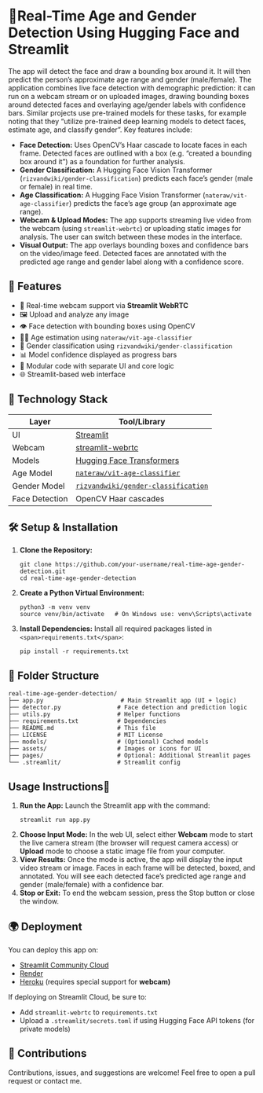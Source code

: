 # 🧠Real-Time Age and Gender Detection Using Hugging Face and Streamlit

The app will detect the face and draw a bounding box around it. It will then predict the person’s approximate age range and gender (male/female). The application combines live face detection with demographic prediction: it can run on a webcam stream or on uploaded images, drawing bounding boxes around detected faces and overlaying age/gender labels with confidence bars. Similar projects use pre-trained models for these tasks, for example noting that they “utilize pre-trained deep learning models to detect faces, estimate age, and classify gender”. Key features include:

* **Face Detection:** Uses OpenCV’s Haar cascade to locate faces in each frame. Detected faces are outlined with a box (e.g. “created a bounding box around it”) as a foundation for further analysis.
* **Gender Classification:** A Hugging Face Vision Transformer (`rizvandwiki/gender-classification`) predicts each face’s gender (male or female) in real time.
* **Age Classification:** A Hugging Face Vision Transformer (`nateraw/vit-age-classifier`) predicts the face’s age group (an approximate age range).
* **Webcam & Upload Modes:** The app supports streaming live video from the webcam (using `streamlit-webrtc`) or uploading static images for analysis. The user can switch between these modes in the interface.
* **Visual Output:** The app overlays bounding boxes and confidence bars on the video/image feed. Detected faces are annotated with the predicted age range and gender label along with a confidence score.

## 🚀 Features

- 📸 Real-time webcam support via **Streamlit WebRTC**
- 🖼️ Upload and analyze any image
- 👁️ Face detection with bounding boxes using OpenCV
- 🧑‍🎓 Age estimation using `nateraw/vit-age-classifier`
- 🚻 Gender classification using `rizvandwiki/gender-classification`
- 📊 Model confidence displayed as progress bars
- 🧩 Modular code with separate UI and core logic
- 🌐 Streamlit-based web interface

## 🧰 Technology Stack


| Layer          | Tool/Library                                                                                    |
| -------------- | ----------------------------------------------------------------------------------------------- |
| UI             | [Streamlit](https://streamlit.io/)                                                              |
| Webcam         | [streamlit-webrtc](https://github.com/whitphx/streamlit-webrtc)                                 |
| Models         | [Hugging Face Transformers](https://huggingface.co)                                             |
| Age Model      | [`nateraw/vit-age-classifier`](https://huggingface.co/nateraw/vit-age-classifier)               |
| Gender Model   | [`rizvandwiki/gender-classification`](https://huggingface.co/rizvandwiki/gender-classification) |
| Face Detection | OpenCV Haar cascades                                                                            |

## 🛠️ Setup & Installation

1. **Clone the Repository:**
   ```
   git clone https://github.com/your-username/real-time-age-gender-detection.git
   cd real-time-age-gender-detection
   ```
2. **Create a Python Virtual Environment:**
   ```
   python3 -m venv venv
   source venv/bin/activate   # On Windows use: venv\Scripts\activate
   ```
3. **Install Dependencies:** Install all required packages listed in `<span>requirements.txt</span>`:
   ```
   pip install -r requirements.txt
   ```

## 📁 Folder Structure

```peri
real-time-age-gender-detection/
├── app.py                      # Main Streamlit app (UI + logic)
├── detector.py                # Face detection and prediction logic
├── utils.py                   # Helper functions
├── requirements.txt           # Dependencies
├── README.md                  # This file
├── LICENSE                    # MIT License
├── models/                    # (Optional) Cached models
├── assets/                    # Images or icons for UI
├── pages/                     # Optional: Additional Streamlit pages
└── .streamlit/                # Streamlit config
```

## Usage Instructions📄

1. **Run the App:** Launch the Streamlit app with the command:
   ```
   streamlit run app.py
   ```
2. **Choose Input Mode:** In the web UI, select either **Webcam** mode to start the live camera stream (the browser will request camera access) or **Upload** mode to choose a static image file from your computer.
3. **View Results:** Once the mode is active, the app will display the input video stream or image. Faces in each frame will be detected, boxed, and annotated. You will see each detected face’s predicted age range and gender (male/female) with a confidence bar.
4. **Stop or Exit:** To end the webcam session, press the Stop button or close the window.

## 🌍 Deployment

You can deploy this app on:

* [Streamlit Community Cloud]()
* [Render](https://render.com)
* [Heroku](https://heroku.com) (requires special support for **webcam)**

If deploying on Streamlit Cloud, be sure to:

* Add `streamlit-webrtc` to `requirements.txt`
* Upload a `.streamlit/secrets.toml` if using Hugging Face API tokens (for private models)

## 🤝 Contributions

Contributions, issues, and suggestions are welcome!
Feel free to open a pull request or contact me.
